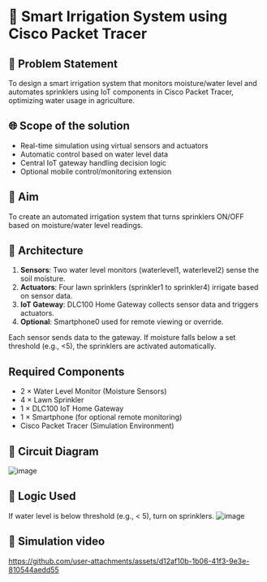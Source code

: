 # 🌱 Smart Irrigation System using Cisco Packet Tracer

## 📌 Problem Statement
To design a smart irrigation system that monitors moisture/water level and automates sprinklers using IoT components in Cisco Packet Tracer, optimizing water usage in agriculture.

## 🌐 Scope of the solution
- Real-time simulation using virtual sensors and actuators
- Automatic control based on water level data
- Central IoT gateway handling decision logic
- Optional mobile control/monitoring extension

## 🎯 Aim
To create an automated irrigation system that turns sprinklers ON/OFF based on moisture/water level readings.

## 📐 Architecture
1. **Sensors**: Two water level monitors (waterlevel1, waterlevel2) sense the soil moisture.
2. **Actuators**: Four lawn sprinklers (sprinkler1 to sprinkler4) irrigate based on sensor data.
3. **IoT Gateway**: DLC100 Home Gateway collects sensor data and triggers actuators.
4. **Optional**: Smartphone0 used for remote viewing or override.

Each sensor sends data to the gateway. If moisture falls below a set threshold (e.g., <5), the sprinklers are activated automatically.

## Required Components

- 2 × Water Level Monitor (Moisture Sensors)
- 4 × Lawn Sprinkler
- 1 × DLC100 IoT Home Gateway
- 1 × Smartphone (for optional remote monitoring)
- Cisco Packet Tracer (Simulation Environment)

## 🔩 Circuit Diagram
![image](https://github.com/user-attachments/assets/e0d3173a-21ad-4424-a4b8-ee7f992c3d07)


## 🧠 Logic Used
If water level is below threshold (e.g., < 5), turn on sprinklers.
![image](https://github.com/user-attachments/assets/af4dc0b1-00a9-4aee-8c9b-dde6de90302b)

## 🔩 Simulation video


https://github.com/user-attachments/assets/d12af10b-1b06-41f3-9e3e-810544aedd55





